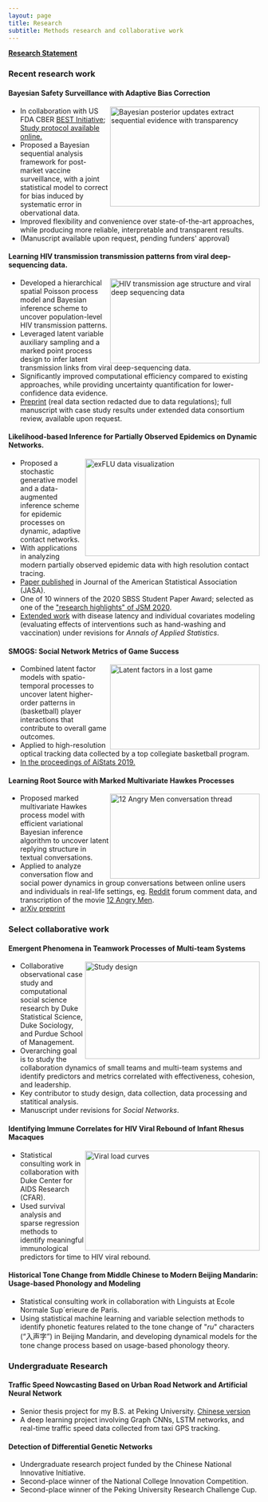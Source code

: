 ```yaml
---
layout: page
title: Research
subtitle: Methods research and collaborative work
---
```


[**Research Statement**](https://fanbu1995.github.io/Documents/research_statement.pdf)

### Recent research work

#### Bayesian Safety Surveillance with Adaptive Bias Correction

<img align="right" src="https://fanbu1995.github.io/img/Bayesian-sequential-demo.png" alt="Bayesian posterior updates extract sequential evidence with transparency" width="300" height="200">

- In collaboration with US FDA CBER [BEST Initiative](https://www.fda.gov/vaccines-blood-biologics/safety-availability-biologics/cber-biologics-effectiveness-and-safety-best-system); [Study protocol available online.](https://suchard-group.github.io/Better/Protocol.html)
- Proposed a Bayesian sequential analysis framework for post-market vaccine surveillance, with a joint statistical model to correct for bias induced by systematic error in obervational data.
- Improved flexibility and convenience over state-of-the-art approaches, while producing more reliable, interpretable and transparent results.
- (Manuscript available upon request, pending funders' approval)

#### Learning HIV transmission transmission patterns from viral deep-sequencing data. 

<img align="right" src="https://fanbu1995.github.io/img/HIV-transmission-data.png" alt="HIV transmission age structure and viral deep sequencing data" width="300" height="170">

- Developed a hierarchical spatial Poisson process model and Bayesian inference scheme to uncover population-level HIV transmission patterns.
- Leveraged latent variable auxiliary sampling and a marked point process design to infer latent transmission links from viral deep-sequencing data.
- Significantly improved computational efficiency compared to existing approaches, while providing uncertainty quantification for lower-confidence data evidence.
- [Preprint](https://fanbu1995.github.io/Documents/HIV_transmission_methodsOnly.pdf) (real data section redacted due to data regulations); full manuscript with case study results under extended data consortium review, available upon request.


#### Likelihood-based Inference for Partially Observed Epidemics on Dynamic Networks. 

<img align="right" src="https://fanbu1995.github.io/img/exFlu_data.png" alt="exFLU data visualization" width="350" height="195">

- Proposed a stochastic generative model and a data-augmented inference scheme for epidemic processes on dynamic, adaptive contact networks. 
- With applications in analyzing modern partially observed epidemic data with high resolution contact tracing.
- [Paper published](https://www.tandfonline.com/doi/full/10.1080/01621459.2020.1790376) in Journal of the American Statistical Association (JASA).
- One of 10 winners of the 2020 SBSS Student Paper Award; selected as one of the ["research highlights" of JSM 2020](https://web.archive.org/web/20200812215439/https://www.amstat.org/ASA/News/Newsworthy-Research-Highlights-from-JSM-2020.aspx).
- [Extended work](https://arxiv.org/abs/2112.07892) with disease latency and individual covariates modeling (evaluating effects of interventions such as hand-washing and vaccination) under revisions for _Annals of Applied Statistics_.

#### SMOGS: Social Network Metrics of Game Success

<img align="right" src="https://fanbu1995.github.io/img/lost_game_AME.png" alt="Latent factors in a lost game" width="300" height="170">

- Combined latent factor models with spatio-temporal processes to uncover latent higher-order patterns in (basketball) player interactions that contribute to overall game outcomes.
- Applied to high-resolution optical tracking data collected by a top collegiate basketball program.
- [In the proceedings of AiStats 2019.](http://proceedings.mlr.press/v89/bu19a/bu19a.pdf)
  
#### Learning Root Source with Marked Multivariate Hawkes Processes


<img align="right" src="https://fanbu1995.github.io/img/12AngryMen.png" alt="12 Angry Men conversation thread" width="300" height="170">

- Proposed marked multivariate Hawkes process model with efficient variational Bayesian inference algorithm to uncover latent replying structure in textual conversations.
- Applied to analyze conversation flow and social power dynamics in group conversations between online users and individuals in real-life settings, eg. [Reddit](https://www.reddit.com/) forum comment data, and transcription of the movie [12 Angry Men](https://en.wikipedia.org/wiki/12_Angry_Men_(1957_film)).
- [arXiv preprint](https://arxiv.org/abs/1809.03648)


### Select collaborative work

#### Emergent Phenomena in Teamwork Processes of Multi-team Systems
<img align="right" src="https://fanbu1995.github.io/img/MTS_design_png.png" alt="Study design" width="350" height="195">
                       
- Collaborative observational case study and computational social science research by Duke Statistical Science, Duke Sociology, and Purdue School of Management.
- Overarching goal is to study the collaboration dynamics of small teams and multi-team systems and identify predictors and metrics correlated with effectiveness, cohesion, and leadership.
- Key contributor to study design, data collection, data processing and statitical analysis.
- Manuscript under revisions for _Social Networks_.

#### Identifying Immune Correlates for HIV Viral Rebound of Infant Rhesus Macaques

<img align="right" src="https://fanbu1995.github.io/img/B2_viral_load_postATI_plot.png" alt="Viral load curves" width="350" height="200">

- Statistical consulting work in collaboration with Duke Center for AIDS Research (CFAR).
- Used survival analysis and sparse regression methods to identify meaningful immunological predictors for time to HIV viral rebound.

#### Historical Tone Change from Middle Chinese to Modern Beijing Mandarin: Usage-based Phonology and Modeling

- Statistical consulting work in collaboration with Linguists at Ecole Normale Sup´erieure de Paris.
- Using statistical machine learning and variable selection methods to identify phonetic features related to the tone change of "_ru_" characters (“入声字”) in Beijing Mandarin, and developing dynamical models for the tone change process based on usage-based phonology theory.


### Undergraduate Research
  
#### Traffic Speed Nowcasting Based on Urban Road Network and Artificial Neural Network
- Senior thesis project for my B.S. at Peking University. [Chinese version](https://fanbuduke17.github.io/Graduation_Paper.pdf)
- A deep learning project involving Graph CNNs, LSTM networks, and real-time traffic speed data collected from taxi GPS tracking.
  
#### Detection of Differential Genetic Networks
- Undergraduate research project funded by the Chinese National Innovative Initiative.
- Second-place winner of the National College Innovation Competition.
- Second-place winner of the Peking University Research Challenge Cup.
